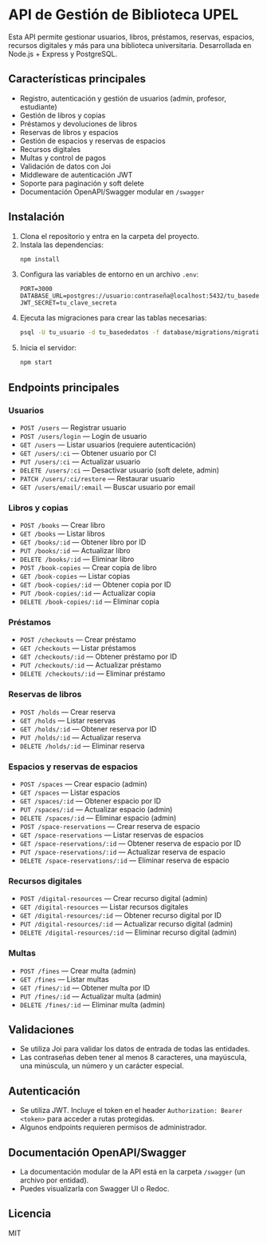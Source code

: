 # API de Gestión de Biblioteca UPEL

Esta API permite gestionar usuarios, libros, préstamos, reservas, espacios, recursos digitales y más para una biblioteca universitaria. Desarrollada en Node.js + Express y PostgreSQL.

## Características principales
- Registro, autenticación y gestión de usuarios (admin, profesor, estudiante)
- Gestión de libros y copias
- Préstamos y devoluciones de libros
- Reservas de libros y espacios
- Gestión de espacios y reservas de espacios
- Recursos digitales
- Multas y control de pagos
- Validación de datos con Joi
- Middleware de autenticación JWT
- Soporte para paginación y soft delete
- Documentación OpenAPI/Swagger modular en `/swagger`

## Instalación
1. Clona el repositorio y entra en la carpeta del proyecto.
2. Instala las dependencias:
   ```sh
   npm install
   ```
3. Configura las variables de entorno en un archivo `.env`:
   ```env
   PORT=3000
   DATABASE_URL=postgres://usuario:contraseña@localhost:5432/tu_basededatos
   JWT_SECRET=tu_clave_secreta
   ```
4. Ejecuta las migraciones para crear las tablas necesarias:
   ```sh
   psql -U tu_usuario -d tu_basededatos -f database/migrations/migrations.sql
   ```
5. Inicia el servidor:
   ```sh
   npm start
   ```

## Endpoints principales

### Usuarios
- `POST /users` — Registrar usuario
- `POST /users/login` — Login de usuario
- `GET /users` — Listar usuarios (requiere autenticación)
- `GET /users/:ci` — Obtener usuario por CI
- `PUT /users/:ci` — Actualizar usuario
- `DELETE /users/:ci` — Desactivar usuario (soft delete, admin)
- `PATCH /users/:ci/restore` — Restaurar usuario
- `GET /users/email/:email` — Buscar usuario por email

### Libros y copias
- `POST /books` — Crear libro
- `GET /books` — Listar libros
- `GET /books/:id` — Obtener libro por ID
- `PUT /books/:id` — Actualizar libro
- `DELETE /books/:id` — Eliminar libro
- `POST /book-copies` — Crear copia de libro
- `GET /book-copies` — Listar copias
- `GET /book-copies/:id` — Obtener copia por ID
- `PUT /book-copies/:id` — Actualizar copia
- `DELETE /book-copies/:id` — Eliminar copia

### Préstamos
- `POST /checkouts` — Crear préstamo
- `GET /checkouts` — Listar préstamos
- `GET /checkouts/:id` — Obtener préstamo por ID
- `PUT /checkouts/:id` — Actualizar préstamo
- `DELETE /checkouts/:id` — Eliminar préstamo

### Reservas de libros
- `POST /holds` — Crear reserva
- `GET /holds` — Listar reservas
- `GET /holds/:id` — Obtener reserva por ID
- `PUT /holds/:id` — Actualizar reserva
- `DELETE /holds/:id` — Eliminar reserva

### Espacios y reservas de espacios
- `POST /spaces` — Crear espacio (admin)
- `GET /spaces` — Listar espacios
- `GET /spaces/:id` — Obtener espacio por ID
- `PUT /spaces/:id` — Actualizar espacio (admin)
- `DELETE /spaces/:id` — Eliminar espacio (admin)
- `POST /space-reservations` — Crear reserva de espacio
- `GET /space-reservations` — Listar reservas de espacios
- `GET /space-reservations/:id` — Obtener reserva de espacio por ID
- `PUT /space-reservations/:id` — Actualizar reserva de espacio
- `DELETE /space-reservations/:id` — Eliminar reserva de espacio

### Recursos digitales
- `POST /digital-resources` — Crear recurso digital (admin)
- `GET /digital-resources` — Listar recursos digitales
- `GET /digital-resources/:id` — Obtener recurso digital por ID
- `PUT /digital-resources/:id` — Actualizar recurso digital (admin)
- `DELETE /digital-resources/:id` — Eliminar recurso digital (admin)

### Multas
- `POST /fines` — Crear multa (admin)
- `GET /fines` — Listar multas
- `GET /fines/:id` — Obtener multa por ID
- `PUT /fines/:id` — Actualizar multa (admin)
- `DELETE /fines/:id` — Eliminar multa (admin)

## Validaciones
- Se utiliza Joi para validar los datos de entrada de todas las entidades.
- Las contraseñas deben tener al menos 8 caracteres, una mayúscula, una minúscula, un número y un carácter especial.

## Autenticación
- Se utiliza JWT. Incluye el token en el header `Authorization: Bearer <token>` para acceder a rutas protegidas.
- Algunos endpoints requieren permisos de administrador.

## Documentación OpenAPI/Swagger
- La documentación modular de la API está en la carpeta `/swagger` (un archivo por entidad).
- Puedes visualizarla con Swagger UI o Redoc.

## Licencia
MIT
